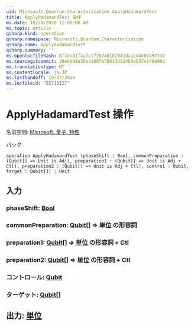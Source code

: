 ```yaml
---
uid: Microsoft.Quantum.Characterization.ApplyHadamardTest
title: ApplyHadamardTest 操作
ms.date: 10/26/2020 12:00:00 AM
ms.topic: article
qsharp.kind: operation
qsharp.namespace: Microsoft.Quantum.Characterization
qsharp.name: ApplyHadamardTest
qsharp.summary: ''
ms.openlocfilehash: 6fcbc81faa7c177874d102041daacd4e62a97737
ms.sourcegitcommit: 29e0d88a30e4166fa580132124b0eb57e1f0e986
ms.translationtype: MT
ms.contentlocale: ja-JP
ms.lasthandoff: 10/27/2020
ms.locfileid: "92715127"
---
```

# <a name="applyhadamardtest-operation"></a>ApplyHadamardTest 操作

名前空間: [Microsoft. 量子. 特性](xref:Microsoft.Quantum.Characterization)

パック [](https://nuget.org/packages/)




```qsharp
operation ApplyHadamardTest (phaseShift : Bool, commonPreparation : (Qubit[] => Unit is Adj), preparation1 : (Qubit[] => Unit is Adj + Ctl), preparation2 : (Qubit[] => Unit is Adj + Ctl), control : Qubit, target : Qubit[]) : Unit
```


## <a name="input"></a>入力

### <a name="phaseshift--bool"></a>phaseShift: [Bool](xref:microsoft.quantum.lang-ref.bool)




### <a name="commonpreparation--qubit--unit-adj"></a>commonPreparation: [Qubit](xref:microsoft.quantum.lang-ref.qubit)[] => [単位](xref:microsoft.quantum.lang-ref.unit) の形容詞




### <a name="preparation1--qubit--unit-adj--ctl"></a>preparation1: [Qubit](xref:microsoft.quantum.lang-ref.qubit)[] => [単位](xref:microsoft.quantum.lang-ref.unit) の形容詞 + Ctl




### <a name="preparation2--qubit--unit-adj--ctl"></a>preparation2: [Qubit](xref:microsoft.quantum.lang-ref.qubit)[] => [単位](xref:microsoft.quantum.lang-ref.unit) の形容詞 + Ctl




### <a name="control--qubit"></a>コントロール: [Qubit](xref:microsoft.quantum.lang-ref.qubit)




### <a name="target--qubit"></a>ターゲット: [Qubit](xref:microsoft.quantum.lang-ref.qubit)[]





## <a name="output--unit"></a>出力: [単位](xref:microsoft.quantum.lang-ref.unit)

